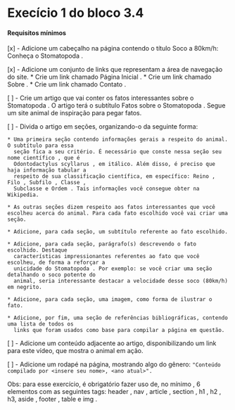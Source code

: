 # Execício 1 do bloco 3.4

#### Requisitos mínimos 

  [x] - Adicione um cabeçalho na página contendo o título Soco a 80km/h: Conheça o Stomatopoda .

  [x] - Adicione um conjunto de links que representam a área de navegação do site.
    * Crie um link chamado Página Inicial .
    * Crie um link chamado Sobre .
    * Crie um link chamado Contato .
  
  [ ] - Crie um artigo que vai conter os fatos interessantes sobre o Stomatopoda . O artigo terá o subtítulo Fatos sobre o Stomatopoda . Segue um site animal de inspiração para pegar fatos.

  [ ] - Divida o artigo em seções, organizando-o da seguinte forma:

    * Uma primeira seção contendo informações gerais a respeito do animal. O subtítulo para essa 
      seção fica a seu critério. É necessário que conste nessa seção seu nome científico , que é 
      Odontodactylus scyllarus , em itálico. Além disso, é preciso que haja informação tabular a 
      respeito de sua classificação científica, em específico: Reino , Filo , Subfilo , Classe , 
      Subclasse e Ordem . Tais informações você consegue obter na Wikipedia.

    * As outras seções dizem respeito aos fatos interessantes que você escolheu acerca do animal. Para cada fato escolhido você vai criar uma seção.

    * Adicione, para cada seção, um subtítulo referente ao fato escolhido.

    * Adicione, para cada seção, parágrafo(s) descrevendo o fato escolhido. Destaque 
      características impressionantes referentes ao fato que você escolheu, de forma a reforçar a 
      unicidade do Stomatopoda . Por exemplo: se você criar uma seção detalhando o soco potente do 
      animal, seria interessante destacar a velocidade desse soco (80km/h) em negrito.
    
    * Adicione, para cada seção, uma imagem, como forma de ilustrar o fato.

    * Adicione, por fim, uma seção de referências bibliográficas, contendo uma lista de todos os 
      links que foram usados como base para compilar a página em questão.

  [ ] -  Adicione um conteúdo adjacente ao artigo, disponibilizando um link para este vídeo, que mostra o animal em ação.

  [ ] - Adicione um rodapé na página, mostrando algo do gênero:
    `"Conteúdo compilado por <insere seu nome>, <ano atual>".`
  
  Obs: para esse exercício, é obrigatório fazer uso de, no mínimo , 6 elementos com as seguintes 
        tags: header , nav , article , section , h1 , h2 , h3, aside , footer , table e img .